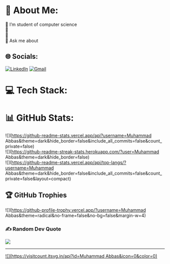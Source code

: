 # 💫 About Me:
👯 I’m student of computer science<br>🔭<br>🌱 <br>💬 Ask me about<br>


## 🌐 Socials:
[![LinkedIn](https://img.shields.io/badge/LinkedIn-%230077B5.svg?logo=linkedin&logoColor=white)](https://linkedin.com/in/https://www.linkedin.com/in/muhammadabbasofficial/) 
[![Gmail](https://img.shields.io/badge/Gmail-D14836?logo=gmail&logoColor=white)](mailto:mabbasKhan771@gmail.com)
# 💻 Tech Stack:

# 📊 GitHub Stats:
![](https://github-readme-stats.vercel.app/api?username=Muhammad Abbas&theme=dark&hide_border=false&include_all_commits=false&count_private=false)<br/>
![](https://github-readme-streak-stats.herokuapp.com/?user=Muhammad Abbas&theme=dark&hide_border=false)<br/>
![](https://github-readme-stats.vercel.app/api/top-langs/?username=Muhammad Abbas&theme=dark&hide_border=false&include_all_commits=false&count_private=false&layout=compact)

## 🏆 GitHub Trophies
![](https://github-profile-trophy.vercel.app/?username=Muhammad Abbas&theme=radical&no-frame=false&no-bg=false&margin-w=4)

### ✍️ Random Dev Quote
![](https://quotes-github-readme.vercel.app/api?type=horizontal&theme=radical)

---
[![](https://visitcount.itsvg.in/api?id=Muhammad Abbas&icon=0&color=0)](https://visitcount.itsvg.in)

<!-- Proudly created with GPRM ( https://gprm.itsvg.in ) -->

